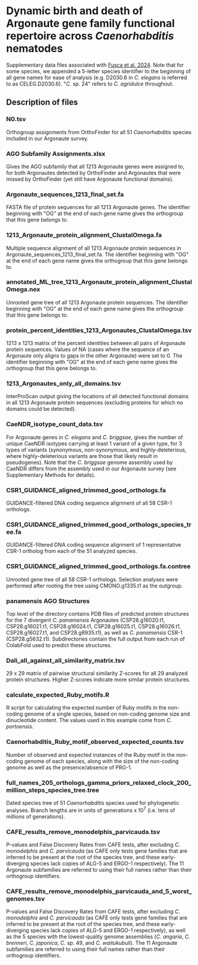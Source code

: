 # Dynamic birth and death of Argonaute gene family functional repertoire across <i>Caenorhabditis</i> nematodes
Supplementary data files associated with [Fusca et al. 2024](https://doi.org/10.1101/2024.10.27.620551). Note that for some species, we appended a 5-letter species identifier to the beginning of all gene names for ease of analysis (e.g. D2030.6 in <i>C. elegans</i> is referred to as CELEG.D2030.6). "<i>C.</i> sp. 24" refers to <i>C. agridulce</i> throughout.
## Description of files
### N0.tsv
Orthogroup assignments from OrthoFinder for all 51 <i>Caenorhabditis</i> species included in our Argonaute survey.
### AGO Subfamily Assignments.xlsx
Gives the AGO subfamily that all 1213 Argonaute genes were assigned to, for both Argonautes detected by OrthoFinder and Argonautes that were missed by OrthoFinder (yet still have Argonaute functional domains).
### Argonaute_sequences_1213_final_set.fa
FASTA file of protein sequences for all 1213 Argonaute genes. The identifier beginning with "OG" at the end of each gene name gives the orthogroup that this gene belongs to.  
### 1213_Argonaute_protein_alignment_ClustalOmega.fa
Multiple sequence alignment of all 1213 Argonaute protein sequences in Argonaute_sequences_1213_final_set.fa. The identifier beginning with "OG" at the end of each gene name gives the orthogroup that this gene belongs to. 
### annotated_ML_tree_1213_Argonaute_protein_alignment_ClustalOmega.nex
Unrooted gene tree of all 1213 Argonaute protein sequences. The identifier beginning with "OG" at the end of each gene name gives the orthogroup that this gene belongs to. 
### protein_percent_identities_1213_Argonautes_ClustalOmega.tsv
1213 x 1213 matrix of the percent identities between all pairs of Argonaute protein sequences. Values of NA (cases where the sequence of an Argonaute only aligns to gaps in the other Argonaute) were set to 0. The identifier beginning with "OG" at the end of each gene name gives the orthogroup that this gene belongs to.
### 1213_Argonautes_only_all_domains.tsv
InterProScan output giving the locations of all detected functional domains in all 1213 Argonaute protein sequences (excluding proteins for which no domains could be detected).
### CaeNDR_isotype_count_data.tsv
For Argonaute genes in <i>C. elegans</i> and <i>C. briggsae</i>, gives the number of unique CaeNDR isotypes carrying at least 1 variant of a given type, for 3 types of variants (synonymous, non-synonymous, and highly-deleterious, where highly-deleterious variants are those that likely result in pseudogenes). Note that the <i>C. briggsae</i> genome assembly used by CaeNDR differs from the assembly used in our Argonaute survey (see Supplementary Methods for details).
### CSR1_GUIDANCE_aligned_trimmed_good_orthologs.fa
GUIDANCE-filtered DNA coding sequence alignment of all 58 CSR-1 orthologs. 
### CSR1_GUIDANCE_aligned_trimmed_good_orthologs_species_tree.fa
GUIDANCE-filtered DNA coding sequence alignment of 1 representative CSR-1 ortholog from each of the 51 analyzed species.
### CSR1_GUIDANCE_aligned_trimmed_good_orthologs.fa.contree
Unrooted gene tree of all 58 CSR-1 orthologs. Selection analyses were performed after rooting the tree using CMONO.g1335.t1 as the outgroup.
### panamensis AGO Structures
Top level of the directory contains PDB files of predicted protein structures for the 7 divergent <i>C. panamensis</i> Argonautes (CSP28.g16020.t1, CSP28.g16021.t1, CSP28.g16024.t1, CSP28.g16025.t1, CSP28.g16026.t1, CSP28.g16027.t1, and CSP28.g8935.t1), as well as <i>C. panamensis</i> CSR-1 (CSP28.g5632.t1). Subdirectories contain the full output from each run of ColabFold used to predict these structures.
### Dali_all_against_all_similarity_matrix.tsv
29 x 29 matrix of pairwise structural similarity Z-scores for all 29 analyzed protein structures. Higher Z-scores indicate more similar protein structures.
### calculate_expected_Ruby_motifs.R
R script for calculating the expected number of Ruby motifs in the non-coding genome of a single species, based on non-coding genome size and dinucleotide content. The values used in this example come from <i>C. portoensis</i>.
### Caenorhabditis_Ruby_motif_observed_expected_counts.tsv
Number of observed and expected instances of the Ruby motif in the non-coding genome of each species, along with the size of the non-coding genome as well as the presence/absence of PRG-1.
### full_names_205_orthologs_gamma_priors_relaxed_clock_200_million_steps_species_tree.tree
Dated species tree of 51 <i>Caenorhabditis</i> species used for phylogenetic analyses. Branch lengths are in units of generations x 10<sup>7</sup> (i.e. tens of millions of generations).
### CAFE_results_remove_monodelphis_parvicauda.tsv
P-values and False Discovery Rates from CAFE tests, after excluding <i>C. monodelphis</i> and <i>C. parvicauda</i> (as CAFE only tests gene families that are inferred to be present at the root of the species tree, and these early-diverging species lack copies of ALG-5 and ERGO-1 respectively). The 11 Argonaute subfamilies are referred to using their full names rather than their orthogroup identifiers.
### CAFE_results_remove_monodelphis_parvicauda_and_5_worst_genomes.tsv
P-values and False Discovery Rates from CAFE tests, after excluding <i>C. monodelphis</i> and <i>C. parvicauda</i> (as CAFE only tests gene families that are inferred to be present at the root of the species tree, and these early-diverging species lack copies of ALG-5 and ERGO-1 respectively), as well as the 5 species with the lowest-quality genome assemblies (_C. angaria_, _C. brenneri_, _C. japonica_, _C._ sp. 49, and _C. waitukubuli_). The 11 Argonaute subfamilies are referred to using their full names rather than their orthogroup identifiers.
